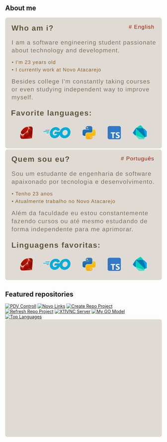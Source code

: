 ## About me
[![Who am I](https://github.com/barrosflavio/barrosflavio/blob/main/about-me_en-us.svg)](#)
[![Quem sou Eu](https://github.com/barrosflavio/barrosflavio/blob/main/about-me_pt-br.svg)](#)
## Featured repositories
[![PDV Controll](https://github-readme-stats.vercel.app/api/pin/?username=barrosflavio&repo=pdv_controll&bg_color=DFDBD4&hide_border=true&title_color=5E513C&text_color=7A7062)](https://github.com/barrosflavio/pdv_controll)
[![Novo Links](https://github-readme-stats.vercel.app/api/pin/?username=barrosflavio&repo=novo-docker-apache&bg_color=DFDBD4&hide_border=true&title_color=5E513C&text_color=7A7062)](https://github.com/barrosflavio/novo-docker-apache)
[![Create Repo Project](https://github-readme-stats.vercel.app/api/pin/?username=barrosflavio&repo=create-github-public-repo&bg_color=DFDBD4&hide_border=true&title_color=5E513C&text_color=7A7062)](https://github.com/barrosflavio/create-github-public-repo)
[![Refresh Repo Project](https://github-readme-stats.vercel.app/api/pin/?username=barrosflavio&repo=refresh-github-repo&bg_color=DFDBD4&hide_border=true&title_color=5E513C&text_color=7A7062)](https://github.com/barrosflavio/refresh-github-repo)
[![X11VNC Server](https://github-readme-stats.vercel.app/api/pin/?username=barrosflavio&repo=x11vnc_setup&bg_color=DFDBD4&hide_border=true&title_color=5E513C&text_color=7A7062)](https://github.com/barrosflavio/x11vnc_setup)
[![My GO Model](https://github-readme-stats.vercel.app/api/pin/?username=barrosflavio&repo=my_go_model&bg_color=DFDBD4&hide_border=true&title_color=5E513C&text_color=7A7062)](https://github.com/barrosflavio/my_go_model)
[![Top Languages](https://github-readme-stats.vercel.app/api/top-langs/?username=barrosflavio&layout=donut-vertical&bg_color=DFDBD4&hide_border=true&title_color=5E513C&text_color=7A7062)](#)
[![Last Card](https://github.com/barrosflavio/barrosflavio/blob/main/final-card.svg)](#)
